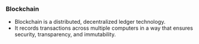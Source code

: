 ### Blockchain
- Blockchain is a distributed, decentralized ledger technology.
- It records transactions across multiple computers in a way that ensures security, transparency, and immutability.
